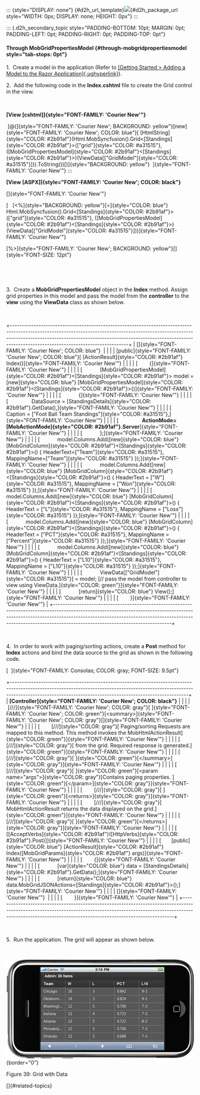 ::: {style="DISPLAY: none"}
[](ms-xhelp:///?Id=d2h_url_template){#d2h_url_template}![](!package_url!){#d2h_package_url style="WIDTH: 0px; DISPLAY: none; HEIGHT: 0px"}
:::

::: {.d2h_secondary_topic style="PADDING-BOTTOM: 10pt; MARGIN: 0pt; PADDING-LEFT: 0pt; PADDING-RIGHT: 0pt; PADDING-TOP: 0pt"}
#### Through MobGridPropertiesModel {#through-mobgridpropertiesmodel style="tab-stops: 0pt"}

1.  Create a model in the application (Refer to [[Getting Started \> Adding a Model to the Razor Application]{.ughyperlink}](ms-xhelp:///?Id=a78221a2-2f66-41bd-925e-bb300459b813)).

2.  Add the following code in the **Index.cshtml** file to create the Grid control in the view.

 

**[View \[cshtml\]]{style="FONT-FAMILY: 'Courier New'"}**

 [@(]{style="FONT-FAMILY: 'Courier New'; BACKGROUND: yellow"}[new]{style="FONT-FAMILY: 'Courier New'; COLOR: blue"}[ [HtmlString]{style="COLOR: #2b91af"}(Html.MobSyncfusion().Grid\<[Standings]{style="COLOR: #2b91af"}\>([\"grid\"]{style="COLOR: #a31515"}, ([MobGridPropertiesModel]{style="COLOR: #2b91af"}\<[Standings]{style="COLOR: #2b91af"}\>)(ViewData\[[\"GridModel\"]{style="COLOR: #a31515"}\])).ToString())[)]{style="BACKGROUND: yellow"}  ]{style="FONT-FAMILY: 'Courier New'"}
:::

**[View \[ASPX\]]{style="FONT-FAMILY: 'Courier New'; COLOR: black"}**

[]{style="FONT-FAMILY: 'Courier New'"} 

[   [\<%]{style="BACKGROUND: yellow"}[=]{style="COLOR: blue"} Html.MobSyncfusion().Grid\<[Standings]{style="COLOR: #2b91af"}\>([\"grid\"]{style="COLOR: #a31515"}, ([MobGridPropertiesModel]{style="COLOR: #2b91af"}\<[Standings]{style="COLOR: #2b91af"}\>)(ViewData\[[\"GridModel\"]{style="COLOR: #a31515"}\]))]{style="FONT-FAMILY: 'Courier New'"}

[%\>]{style="FONT-FAMILY: 'Courier New'; BACKGROUND: yellow"}[]{style="FONT-SIZE: 12pt"}

 

 

3.  Create a **MobGridPropertiesModel** object in the **Index** method. Assign grid properties in this model and pass the model from the **controller** to the **view** using the **ViewData** class as shown below.

 

+-------------------------------------------------------------------------------------------------------------------------------------------------------------------------------------------------------------------------------------------------------------------------------------------+
| []{style="FONT-FAMILY: 'Courier New'; COLOR: blue"}                                                                                                                                                                                                                                       |
|                                                                                                                                                                                                                                                                                           |
| [public]{style="FONT-FAMILY: 'Courier New'; COLOR: blue"}[ [ActionResult]{style="COLOR: #2b91af"} Index()]{style="FONT-FAMILY: 'Courier New'"}                                                                                                                                            |
|                                                                                                                                                                                                                                                                                           |
| [        {]{style="FONT-FAMILY: 'Courier New'"}                                                                                                                                                                                                                                           |
|                                                                                                                                                                                                                                                                                           |
| [            [MobGridPropertiesModel]{style="COLOR: #2b91af"}\<[Standings]{style="COLOR: #2b91af"}\> model = [new]{style="COLOR: blue"} [MobGridPropertiesModel]{style="COLOR: #2b91af"}\<[Standings]{style="COLOR: #2b91af"}\>()]{style="FONT-FAMILY: 'Courier New'"}                    |
|                                                                                                                                                                                                                                                                                           |
| [            {]{style="FONT-FAMILY: 'Courier New'"}                                                                                                                                                                                                                                       |
|                                                                                                                                                                                                                                                                                           |
| [                DataSource = [StandingsDetails]{style="COLOR: #2b91af"}.GetData(),]{style="FONT-FAMILY: 'Courier New'"}                                                                                                                                                                  |
|                                                                                                                                                                                                                                                                                           |
| [                Caption = [\"Foot Ball Team Standings\"]{style="COLOR: #a31515"},]{style="FONT-FAMILY: 'Courier New'"}                                                                                                                                                                   |
|                                                                                                                                                                                                                                                                                           |
| [                **ActionMode= [MobActionMode]{style="COLOR: #2b91af"}.Server**]{style="FONT-FAMILY: 'Courier New'"}                                                                                                                                                                      |
|                                                                                                                                                                                                                                                                                           |
| [            };]{style="FONT-FAMILY: 'Courier New'"}                                                                                                                                                                                                                                      |
|                                                                                                                                                                                                                                                                                           |
| [            model.Columns.Add([new]{style="COLOR: blue"} [MobGridColumn]{style="COLOR: #2b91af"}\<[Standings]{style="COLOR: #2b91af"}\>() { HeaderText=[\"Team\"]{style="COLOR: #a31515"}, MappingName=[\"Team\"]{style="COLOR: #a31515"} });]{style="FONT-FAMILY: 'Courier New'"}       |
|                                                                                                                                                                                                                                                                                           |
| [            model.Columns.Add([new]{style="COLOR: blue"} [MobGridColumn]{style="COLOR: #2b91af"}\<[Standings]{style="COLOR: #2b91af"}\>() { HeaderText = [\"W\"]{style="COLOR: #a31515"}, MappingName = [\"Won\"]{style="COLOR: #a31515"} });]{style="FONT-FAMILY: 'Courier New'"}       |
|                                                                                                                                                                                                                                                                                           |
| [            model.Columns.Add([new]{style="COLOR: blue"} [MobGridColumn]{style="COLOR: #2b91af"}\<[Standings]{style="COLOR: #2b91af"}\>() { HeaderText = [\"L\"]{style="COLOR: #a31515"}, MappingName = [\"Loss\"]{style="COLOR: #a31515"} });]{style="FONT-FAMILY: 'Courier New'"}      |
|                                                                                                                                                                                                                                                                                           |
| [            model.Columns.Add([new]{style="COLOR: blue"} [MobGridColumn]{style="COLOR: #2b91af"}\<[Standings]{style="COLOR: #2b91af"}\>() { HeaderText = [\"PCT\"]{style="COLOR: #a31515"}, MappingName = [\"Percent\"]{style="COLOR: #a31515"} });]{style="FONT-FAMILY: 'Courier New'"} |
|                                                                                                                                                                                                                                                                                           |
| [            model.Columns.Add([new]{style="COLOR: blue"} [MobGridColumn]{style="COLOR: #2b91af"}\<[Standings]{style="COLOR: #2b91af"}\>() { HeaderText = [\"L10\"]{style="COLOR: #a31515"}, MappingName = [\"L10\"]{style="COLOR: #a31515"} });]{style="FONT-FAMILY: 'Courier New'"}     |
|                                                                                                                                                                                                                                                                                           |
| [            ViewData\[[\"GridModel\"]{style="COLOR: #a31515"}\] = model; [// pass the model from controller to view using ViewData.]{style="COLOR: green"}]{style="FONT-FAMILY: 'Courier New'"}                                                                                          |
|                                                                                                                                                                                                                                                                                           |
| [            [return]{style="COLOR: blue"} View();]{style="FONT-FAMILY: 'Courier New'"}                                                                                                                                                                                                   |
|                                                                                                                                                                                                                                                                                           |
| [        }]{style="FONT-FAMILY: 'Courier New'"}                                                                                                                                                                                                                                           |
+-------------------------------------------------------------------------------------------------------------------------------------------------------------------------------------------------------------------------------------------------------------------------------------------+

 

4.  In order to work with paging/sorting actions, create a **Post** method for **Index** actions and bind the data source to the grid as shown in the following code.

[  ]{style="FONT-FAMILY: Consolas; COLOR: gray; FONT-SIZE: 9.5pt"}

+--------------------------------------------------------------------------------------------------------------------------------------------------------------------------------------------------------------------------------------+
| **[Controller]{style="FONT-FAMILY: 'Courier New'; COLOR: black"}**                                                                                                                                                                   |
|                                                                                                                                                                                                                                      |
|  [///]{style="FONT-FAMILY: 'Courier New'; COLOR: gray"}[ ]{style="FONT-FAMILY: 'Courier New'; COLOR: green"}[\<summary\>]{style="FONT-FAMILY: 'Courier New'; COLOR: gray"}[]{style="FONT-FAMILY: 'Courier New'"}                     |
|                                                                                                                                                                                                                                      |
| [        [///]{style="COLOR: gray"}[ Paging/sorting Requests are mapped to this method. This method invokes the MobHtmlActionResult]{style="COLOR: green"}]{style="FONT-FAMILY: 'Courier New'"}                                      |
|                                                                                                                                                                                                                                      |
| [        [///]{style="COLOR: gray"}[ from the grid. Required response is generated.]{style="COLOR: green"}]{style="FONT-FAMILY: 'Courier New'"}                                                                                      |
|                                                                                                                                                                                                                                      |
| [        [///]{style="COLOR: gray"}[ ]{style="COLOR: green"}[\</summary\>]{style="COLOR: gray"}]{style="FONT-FAMILY: 'Courier New'"}                                                                                                 |
|                                                                                                                                                                                                                                      |
| [        [///]{style="COLOR: gray"}[ ]{style="COLOR: green"}[\<param name=\"args\"\>]{style="COLOR: gray"}[Contains paging properties. ]{style="COLOR: green"}[\</param\>]{style="COLOR: gray"}]{style="FONT-FAMILY: 'Courier New'"} |
|                                                                                                                                                                                                                                      |
| [        [///]{style="COLOR: gray"}[ ]{style="COLOR: green"}[\<returns\>]{style="COLOR: gray"}]{style="FONT-FAMILY: 'Courier New'"}                                                                                                  |
|                                                                                                                                                                                                                                      |
| [        [///]{style="COLOR: gray"}[ MobHtmlActionResult returns the data displayed on the grid.]{style="COLOR: green"}]{style="FONT-FAMILY: 'Courier New'"}                                                                         |
|                                                                                                                                                                                                                                      |
| [        [///]{style="COLOR: gray"}[ ]{style="COLOR: green"}[\</returns\>]{style="COLOR: gray"}]{style="FONT-FAMILY: 'Courier New'"}                                                                                                 |
|                                                                                                                                                                                                                                      |
| [        \[[AcceptVerbs]{style="COLOR: #2b91af"}([HttpVerbs]{style="COLOR: #2b91af"}.Post)\]]{style="FONT-FAMILY: 'Courier New'"}                                                                                                    |
|                                                                                                                                                                                                                                      |
| [       [public]{style="COLOR: blue"} [ActionResult]{style="COLOR: #2b91af"} Index([MobGridParams]{style="COLOR: #2b91af"} args)]{style="FONT-FAMILY: 'Courier New'"}                                                                |
|                                                                                                                                                                                                                                      |
| [        {]{style="FONT-FAMILY: 'Courier New'"}                                                                                                                                                                                      |
|                                                                                                                                                                                                                                      |
| [            [var]{style="COLOR: blue"} data = [StandingsDetails]{style="COLOR: #2b91af"}.GetData();]{style="FONT-FAMILY: 'Courier New'"}                                                                                            |
|                                                                                                                                                                                                                                      |
| [            [return]{style="COLOR: blue"} data.MobGridJSONActions\<[Standings]{style="COLOR: #2b91af"}\>();]{style="FONT-FAMILY: 'Courier New'"}                                                                                    |
|                                                                                                                                                                                                                                      |
| []{style="FONT-FAMILY: 'Courier New'"}                                                                                                                                                                                               |
|                                                                                                                                                                                                                                      |
| [        }]{style="FONT-FAMILY: 'Courier New'"}                                                                                                                                                                                      |
+--------------------------------------------------------------------------------------------------------------------------------------------------------------------------------------------------------------------------------------+

 

5.  Run the application. The grid will appear as shown below.

 

![Description: C:\\Users\\krishnarajd\\Desktop\\GridUG\\1.png](ImagesExt/image107_28.jpg){border="0"}

Figure 39: Grid with Data

[]{#related-topics}
